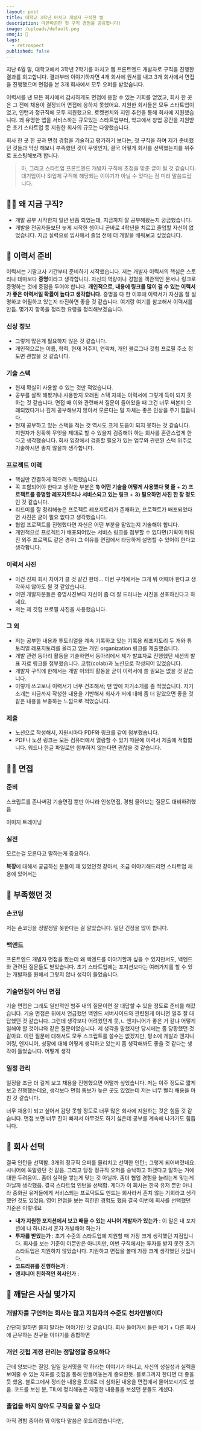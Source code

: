 ```yaml
---
layout: post
title: 대학교 3학년 마치고 개발자 구직한 썰
description: 따끈따끈한 첫 구직 경험을 공유합니다!
image: /uploads/default.png
emoji: 👔
tags:
  - retrospect
published: false
---
```


지난 6월 말, 대학교에서 3학년 2학기를 마치고 웹 프론트엔드 개발자로 구직을 진행한 결과를 회고합니다. 결과부터 이야기하자면 4개 회사에 원서를 내고 3개 회사에서 면접을 진행했으며 면접을 본 3개 회사에서 모두 오퍼를 받았습니다.

이력서를 낸 모든 회사에서 감사하게도 면접에 응할 수 있는 기회를 얻었고, 회사 한 곳은 그 전에 채용이 결정되어 면접에 응하지 못했어요. 지원한 회사들은 모두 스타트업이었고, 인턴과 정규직에 모두 지원했고요, 로켓펀치와 지인 추천을 통해 회사에 지원했습니다. 꽤 유명한 앱을 서비스하는 규모있는 스타트업부터, 학교에서 창업 공간을 지원받은 초기 스타트업 등 지원한 회사의 규모는 다양했습니다.

회사 한 곳 한 곳과 면접 경험을 기술하고 평가하기 보다는, 첫 구직을 하며 제가 준비했던 것들과 막상 해보니 부족했던 것이 무엇인지, 결국 어떻게 회사를 선택했는지를 위주로 포스팅해보려 합니다.

> 아, 그리고 스타트업 프론트엔드 개발자 구직에 초점을 맞춘 글이 될 것 같습니다. 대기업이나 SI업체 구직에 해당되는 이야기가 아닐 수 있다는 점 미리 말씀드립니다.

## 🤷🏻 왜 지금 구직?

- 개발 공부 시작한지 일년 반쯤 되었는데, 지금까지 잘 공부해왔는지 궁금했습니다.
- 개발을 전공자들보단 늦게 시작한 셈이니 곧바로 4학년을 치르고 졸업할 자신이 없었습니다. 지금 실력으로 입사해서 졸업 전에 더 개발을 배워보고 싶었습니다.

## 📝 이력서 준비

이력서는 기말고사 기간부터 준비하기 시작했습니다. 저는 개발자 이력서의 핵심은 스토리나 테마보다  **증명**이라고 생각합니다. 자신의 역량이나 경험을 객관적인 문서나 링크로 증명하는 것에 중점을 두어야 합니다. **개인적으로, 내용에 링크를 많이 걸 수 있는 이력서가 좋은 이력서일 확률이 높다고 생각합니다.** 증명을 다 한 이후에 이력서가 자신을 잘 설명하고 어필하고 있는지 타진하면 좋을 것 같습니다.  여기랑 여기를 참고해서 이력서를 만듬. 몇가지 항목을 정리한 요령을 정리해보겠습니다.

### 신상 정보

- 그렇게 많은게 필요하지 않은 것 같습니다.
- 개인적으로는 이름, 학력, 현재 거주지, 연락처, 개인 블로그나 깃헙 프로필 주소 정도면 괜찮을 것 같습니다.

### 기술 스택

- 현재 확실히 사용할 수 있는 것만 적었습니다.
- 공부를 살짝 해봤거나 사용한지 오래된 스택 자체는 이력서에 그렇게 득이 되지 못하는 것 같습니다. 면접 때 이와 관련해서 질문이 들어왔을 때 그건 너무 써본지 오래되었다거나 깊게 공부해보지 않아서 모른다는 말 자체는 좋은 인상을 주기 힘듭니다.
- 현재 공부하고 있는 스택을 적는 것 역시도 크게 도움이 되지 못하는 것 같습니다. 지원자가 정확히 무엇을 제대로 할 수 있을지 검증해야 하는 회사를 혼란스럽게 한다고 생각했습니다. 회사 입장에서 검증할 필요가 있는 업무와 관련된 스택 위주로 기술하시면 좋지 않을까 생각합니다.

### 프로젝트 이력

- 핵심만 간결하게 적으려 노력했습니다.
- 꼭 포함되어야 한다고 생각한 부분은 **1) 어떤 기술을 어떻게 사용했다 몇 줄** + **2) 프로젝트를 증명할 레포지토리나 서비스되고 있는 링크** + **3) 필요하면 사진 한 장 정도**인 것 같습니다.
- 리드미를 잘 정리해놓은 프로젝트 레포지토리가 존재하고, 프로젝트가 배포되었다면 사진은 굳이 필요 없다고 생각했습니다.
- 협업 프로젝트를 진행했다면 자신은 어떤 부분을 맡았는지 기술해야 합니다.
- 개인적으로 프로젝트가 배포되어있는 서비스 링크를 첨부할 수 없다면(기획이 미뤄진 외주 프로젝트 같은 경우) 그 이유를 면접에서 타당하게 설명할 수 있어야 한다고 생각합니다.

### 이력서 사진

- 이건 진짜 회사 차이가 클 것 같긴 한데... 이번 구직에서는 크게 뭐 어때야 한다고 생각하지 않아도 될 것 같았습니다.
- 어떤 개발자분들은 증명사진보다 자신이 좀 더 잘 드러나는 사진을 선호하신다고 하네요.
- 저는 제 깃헙 프로필 사진을 사용했습니다.

### 그 외

- 저는 공부한 내용과 튜토리얼을 계속 기록하고 있는 기록용 레포지토리 두 개와 튜토리얼 레포지토리를 올리고 있는 개인 organization 링크를 제출했습니다.
- 개발 관련 동아리 활동을 기술하면서 동아리에서 제가 발표자로 진행했던 세션의 발표 자료 링크를 첨부했습니다. 코랩(colab)과 노션으로 작성되어 있었습니다.
- 개발자 구직에 한해서는 개발 이외의 활동을 굳이 이력서에 쓸 필요는 없을 것 같습니다.
- 이렇게 쓰고보니 이력서가 너무 건조해서; 맨 앞에 자기소개를 좀 적었습니다. 자기소개는 지금까지 작성한 내용을 기반해서 회사가 저에 대해 좀 더 알았으면 좋을 것 같은 내용을 보충하는 느낌으로 적었습니다.

### 제출

- 노션으로 작성해서, 지원시마다 PDF와 링크를 같이 첨부했습니다.
- PDF나 노션 링크는 모든 컴퓨터에서 열람할 수 있기 때문에 이력서 제출에 적합합니다. 워드나 한글 파일로만 첨부하지 않는다면 괜찮을 것 같습니다.

## 🙋🏻 면접

### 준비

스크립트를 존나써감 기술면접 뿐만 아니라 인성면접, 경험 물어보는 질문도 대비하려했음

이미지 트레이닝

### 실전

모르는걸 모른다고 말하는게 중요하다. 

**복장**에 대해서 궁금하신 분들이 꽤 있었던것 같아서, 조금 이야기해드리면 스타트업 채용에 있어서는 

## 🧐 부족했던 것

### 손코딩

저는 손코딩을 정말정말 못한다는 걸 알았습니다. 일단 긴장을 많이 합니다. 

### 백엔드

프론트엔드 개발자 면접을 봤는데 왜 백엔드를 이야기할까 싶을 수 있지만서도, 백엔드와 관련된 질문들도 받았습니다. 초기 스타트업에는 포지션보다는 여러가지를 할 수 있는 개발자를 원해서 그렇지 않나 생각이 들었습니다. 

### 기술면접이 아닌 면접

기술 면접은 그래도 일반적인 범주 내의 질문이면 잘 대답할 수 있을 정도로 준비를 해갔습니다. 기술 면접은 위에서 언급했던 백엔드 서버사이드와 관련된게 아니면 얼추 잘 대답했던 것 같습니다. 그런데 생각보다 어려웠던게 뭇,ㄴ 엔지니어가 좋은 거 같냐 어떻게 일해야 할 것이냐와 같은 질문이었습니다. 제 생각을 말했지만 당시에는 좀 당황했던 것 같아요. 이런 질문에 대해서도 모두 스크립트를 쓸수는 없겠지만, 평소에 개발과 엔지니어링, 엔지니어, 성장에 대해 어떻게 생각하고 있는지 좀 생각해봐도 좋을 것 같다는 생각이 들었습니다. 어떻게 생각

### 일정 관리

일정을 조금 더 길게 보고 채용을 진행했으면 어떨까 싶었습니다. 저는 이주 정도로 짧게 보고 진행했는데요, 생각보다 면접 통보가 늦은 곳도 있었는데 저는 너무 빨리 채용을 마친 것 같습니다.

너무 채용이 되고 싶어서 감당 못할 정도로 너무 많은 회사에 지원하는 것은 힘들 것 같습니다. 면접 보면 너무 진이 빠져서 아무것도 하기 싫은데 공부를 계속해 나가기도 힘듭니다. 

## 🤝 회사 선택

결국 인턴을 선택함. 3개의 정규직 오퍼를 물리치고 선택한 인턴;; 그렇게 되어버렸네요. 시니어에 목말랐던 것 같음. 그리고 당장 정규직 오퍼를 승낙하고 하겠다고 말하는 거에 대한 두려움이.. 좀더 실력을 쌓는게 맞는 것 아닐까. 좀더 협업 경험을 늘리는게 맞는게 아닐까 생각했음. 결국 스타트업 인턴을 선택함. 게다가 이 회사는 한국 유저 뿐만 아니라 중화권 유저들에게 서비스되는 프로덕트도 만드는 회사라서 흔치 않는 기회라고 생각했던 것도 있었음. 영어 면접을 보는 희한한 경험도 했음 결국 이번에 회사를 선택했던 기준은 이렇네요

- **내가 지원한 포지션에서 보고 배울 수 있는 시니어 개발자가 있는가** : 이 말은 내 포지션에 나 하나라서 혼자 개발해야 하는가
- **투자를 받았는가** : 초기 수준의 스타트업에 지원할 때 가장 크게 생각했던 지점입니다. 회사를 보는 기준이 이뿐만은 아니지만, 이번 구직에서는 투자를 받지 못한 초기 스타트업은 지원하지 않았습니다. 지원하고 면접을 볼때 가장 크게 생각했던 것입니다.
- **코드리뷰를 진행하는가** :
- **엔지니어 친화적인 회사인가** :

## 🎯 깨달은 사실 몇가지

### 개발자를 구인하는 회사는 많고 지원자의 수준도 천차만별이다

간단히 말하면 쫄지 말라는 이야기인 것 같습니다. 회사 들어가서 들은 얘기 + 다른 회사에 근무하는 친구들 이야기를 종합하면 

### 개인 깃헙 계정 관리는 정말정말 중요하다

근데 양보다는 질임. 일일 일커밋을 막 하라는 이야기가 아니고, 자신의 성실성과 실력을 보여줄 수 있는 지표를 깃헙을 통해 만들어놓는게 중요한듯. 블로그까지 한다면 더 좋을듯 했음. 블로그에서 정리한 내용을 토대로 더 심화된 내용을 면접에서 물어보시기도 했음. 코드를 보신 분, TIL에 정리해놓은 자잘한 내용들을 보셨던 분들도 계셨다.

### 졸업을 하지 않아도 구직을 할 수 있다

아직 경험 중이라 뭐 이렇다 말씀은 못드리겠습니다만,